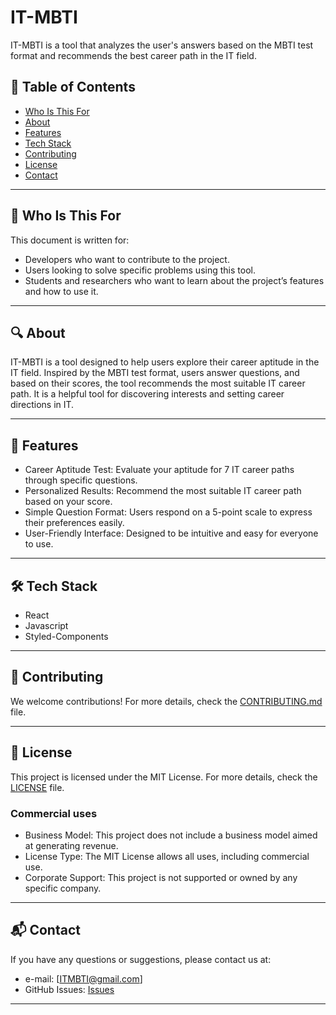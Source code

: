 # IT-MBTI
IT-MBTI is a tool that analyzes the user's answers based on the MBTI test format and recommends the best career path in the IT field.


## 📖 Table of Contents
- [Who Is This For](#who-is-this-for)
- [About](#about)
- [Features](#features)
- [Tech Stack](#tech-stack)
- [Contributing](#contributing)
- [License](#license)
- [Contact](#contact)

---

## 🎯 Who Is This For
This document is written for:
- Developers who want to contribute to the project.
- Users looking to solve specific problems using this tool.
- Students and researchers who want to learn about the project’s features and how to use it.

---

## 🔍 About
IT-MBTI is a tool designed to help users explore their career aptitude in the IT field.
Inspired by the MBTI test format, users answer questions, and based on their scores, the tool recommends the most suitable IT career path.
It is a helpful tool for discovering interests and setting career directions in IT.

---

## 🚀 Features
- Career Aptitude Test: Evaluate your aptitude for 7 IT career paths through specific questions.
- Personalized Results: Recommend the most suitable IT career path based on your score.
- Simple Question Format: Users respond on a 5-point scale to express their preferences easily.
- User-Friendly Interface: Designed to be intuitive and easy for everyone to use.

---

## 🛠️ Tech Stack
- React
- Javascript
- Styled-Components

---

## 🤝 Contributing
We welcome contributions!
For more details, check the [CONTRIBUTING.md](./CONTRIBUTING.md) file.

---

## 📜 License
This project is licensed under the MIT License. 
For more details, check the [LICENSE](./LICENSE) file.

### Commercial uses
- Business Model: This project does not include a business model aimed at generating revenue.
- License Type: The MIT License allows all uses, including commercial use.
- Corporate Support: This project is not supported or owned by any specific company.

---

## 📬 Contact
If you have any questions or suggestions, please contact us at:
- e-mail: [ITMBTI@gmail.com]
- GitHub Issues: [Issues](https://github.com/OSS-TeamProjectt/IT-MBTI//repository/issues)

---
